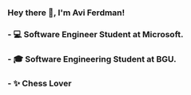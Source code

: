 ### Hey there :wave:, I'm Avi Ferdman! 

### - :computer: Software Engineer Student at Microsoft.
### - :mortar_board: Software Engineering Student at BGU.
### - :sparkles: Chess Lover
